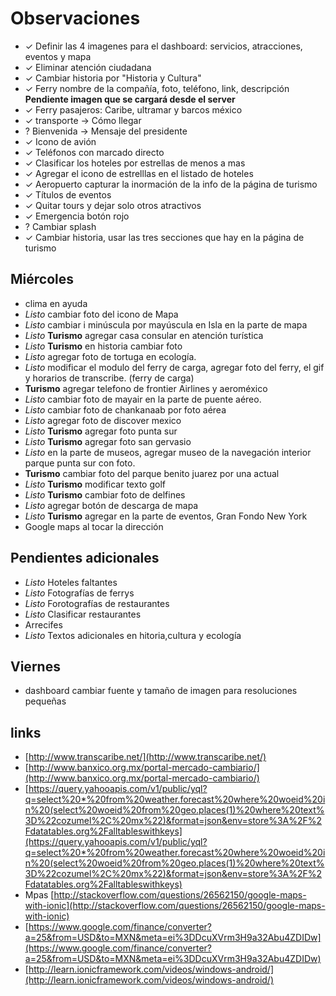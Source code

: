 # Observaciones
- ✓ Definir las 4 imagenes para el dashboard: servicios, atracciones, eventos y mapa
- ✓ Eliminar atención ciudadana
- ✓ Cambiar historia por "Historia y Cultura"
- ✓ Ferry nombre de la compañía, foto, teléfono, link, descripción **Pendiente imagen que se cargará desde el server**
- ✓ Ferry pasajeros: Caribe, ultramar y barcos méxico
- ✓ transporte → Cómo llegar
- ? Bienvenida → Mensaje del presidente
- ✓ Icono de avión
- ✓ Teléfonos con marcado directo
- ✓ Clasificar los hoteles por estrellas de menos a mas
- ✓ Agregar el icono de estrelllas en el listado de hoteles
- ✓ Aeropuerto capturar la inormación de la info de la página de turismo
- ✓ Títulos de eventos
- ✓ Quitar tours y dejar solo otros atractivos
- ✓ Emergencia botón rojo
- ? Cambiar splash
- ✓ Cambiar historia, usar las tres secciones que hay en la página de turismo

## Miércoles
- clima en ayuda
- _Listo_ cambiar foto del icono de Mapa
- _Listo_ cambiar i minúscula por mayúscula en Isla en la parte de mapa
- _Listo_ **Turismo** agregar casa consular en atención turística
- _Listo_ **Turismo** en historia cambiar foto
- _Listo_ agregar foto de tortuga en ecología.
- _Listo_ modificar el modulo del ferry de carga, agregar foto del ferry, el gif y horarios de transcribe. (ferry de carga)
- **Turismo** agregar telefono de frontier Airlines y aeroméxico
- _Listo_ cambiar foto de mayair en la parte de puente aéreo.
- _Listo_ cambiar foto de chankanaab por foto aérea
- _Listo_ agregar foto de discover mexico
- _Listo_ **Turismo** agregar foto punta sur
- _Listo_ **Turismo** agregar foto san gervasio
- _Listo_ en la parte de museos, agregar museo de la navegación interior parque punta sur con foto.
- **Turismo** cambiar foto del parque benito juarez por una actual
- _Listo_ **Turismo** modificar texto golf
- _Listo_ **Turismo** cambiar foto de delfines
- _Listo_ agregar botón de descarga de mapa
- _Listo_ **Turismo** agregar en la parte de eventos, Gran Fondo New York
- Google maps al tocar la dirección

## Pendientes adicionales
- _Listo_ Hoteles faltantes
- _Listo_ Fotografías de ferrys
- _Listo_ Forotografías de restaurantes
- _Listo_ Clasificar restaurantes
- Arrecifes
- _Listo_ Textos adicionales en hitoria,cultura y ecología

## Viernes
- dashboard cambiar fuente y tamaño de imagen para resoluciones pequeñas

## links
- [http://www.transcaribe.net/](http://www.transcaribe.net/)
- [http://www.banxico.org.mx/portal-mercado-cambiario/](http://www.banxico.org.mx/portal-mercado-cambiario/)
- [https://query.yahooapis.com/v1/public/yql?q=select%20*%20from%20weather.forecast%20where%20woeid%20in%20(select%20woeid%20from%20geo.places(1)%20where%20text%3D%22cozumel%2C%20mx%22)&format=json&env=store%3A%2F%2Fdatatables.org%2Falltableswithkeys](https://query.yahooapis.com/v1/public/yql?q=select%20*%20from%20weather.forecast%20where%20woeid%20in%20(select%20woeid%20from%20geo.places(1)%20where%20text%3D%22cozumel%2C%20mx%22)&format=json&env=store%3A%2F%2Fdatatables.org%2Falltableswithkeys)
- Mpas [http://stackoverflow.com/questions/26562150/google-maps-with-ionic](http://stackoverflow.com/questions/26562150/google-maps-with-ionic)
- [https://www.google.com/finance/converter?a=25&from=USD&to=MXN&meta=ei%3DDcuXVrm3H9a32Abu4ZDIDw](https://www.google.com/finance/converter?a=25&from=USD&to=MXN&meta=ei%3DDcuXVrm3H9a32Abu4ZDIDw)
- [http://learn.ionicframework.com/videos/windows-android/](http://learn.ionicframework.com/videos/windows-android/)
